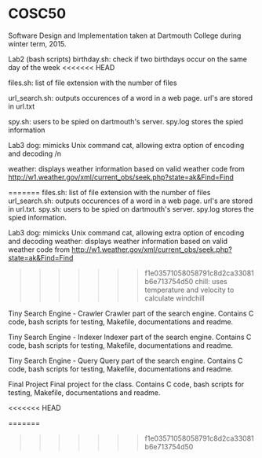 # COSC50
Software Design and Implementation taken at Dartmouth College during winter term, 2015. 

Lab2 (bash scripts)
  birthday.sh: check if two birthdays occur on the same day of the week
<<<<<<< HEAD
  
  files.sh: list of file extension with the number of files
  
  url_search.sh: outputs occurences of a word in a web page. url's are stored in url.txt
  
  spy.sh: users to be spied on dartmouth's server. spy.log stores the spied information

Lab3
  dog: mimicks Unix command cat, allowing extra option of encoding and decoding /n
 
  weather: displays weather information based on valid weather code from
	http://w1.weather.gov/xml/current_obs/seek.php?state=ak&Find=Find
  
=======
  files.sh: list of file extension with the number of files
  url_search.sh: outputs occurences of a word in a web page. url's are stored in url.txt. 
  spy.sh: users to be spied on dartmouth's server. spy.log stores the spied information. 

Lab3
  dog: mimicks Unix command cat, allowing extra option of encoding and decoding
  weather: displays weather information based on valid weather code from                                                         http://w1.weather.gov/xml/current_obs/seek.php?state=ak&Find=Find
>>>>>>> f1e03571058058791c8d2ca33081b6e713754d50
  chill: uses temperature and velocity to calculate windchill
  
Tiny Search Engine - Crawler
  Crawler part of the search engine. Contains C code, bash scripts for testing, Makefile, documentations and readme. 

Tiny Search Engine - Indexer
  Indexer part of the search engine. Contains C code, bash scripts for testing, Makefile, documentations and readme. 

Tiny Search Engine - Query 
  Query part of the search engine. Contains C code, bash scripts for testing, Makefile, documentations and readme. 
  
Final Project
  Final project for the class. Contains C code, bash scripts for testing, Makefile, documentations and readme. 



<<<<<<< HEAD

=======
>>>>>>> f1e03571058058791c8d2ca33081b6e713754d50

